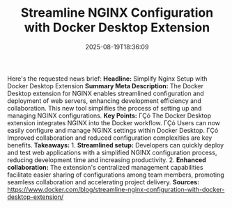 ﻿---
title: "Streamline NGINX Configuration with Docker Desktop Extension"
date: "2025-08-19T18:36:09"
category: "Markets"
summary: ""
slug: "streamline nginx configuration with docker desktop extension"
source_urls:
  - "https://www.docker.com/blog/streamline-nginx-configuration-with-docker-desktop-extension/"
seo:
  title: "Streamline NGINX Configuration with Docker Desktop Extension | Hash n Hedge"
  description: ""
  keywords: ["news", "markets", "brief"]
---
Here's the requested news brief:  **Headline:** Simplify Nginx Setup with Docker Desktop Extension  **Summary Meta Description:** The Docker Desktop extension for NGINX enables streamlined configuration and deployment of web servers, enhancing development efficiency and collaboration. This new tool simplifies the process of setting up and managing NGINX configurations.  **Key Points:**  ΓÇó The Docker Desktop extension integrates NGINX into the Docker workflow. ΓÇó Users can now easily configure and manage NGINX settings within Docker Desktop. ΓÇó Improved collaboration and reduced configuration complexities are key benefits.  **Takeaways:**  1. **Streamlined setup:** Developers can quickly deploy and test web applications with a simplified NGINX configuration process, reducing development time and increasing productivity. 2. **Enhanced collaboration:** The extension's centralized management capabilities facilitate easier sharing of configurations among team members, promoting seamless collaboration and accelerating project delivery.  **Sources:** https://www.docker.com/blog/streamline-nginx-configuration-with-docker-desktop-extension/ 
